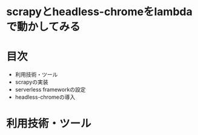 # scrapyとheadless-chromeをlambdaで動かしてみる

# 目次

- 利用技術・ツール
- scrapyの実装
- serverless frameworkの設定
- headless-chromeの導入


# 利用技術・ツール




